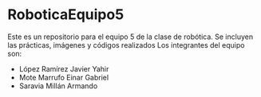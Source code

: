 # RoboticaEquipo5
Este es un repositorio para el equipo 5 de la clase de robótica. 
Se incluyen las prácticas, imágenes y códigos realizados
Los integrantes del equipo son:
- López Ramírez Javier Yahir
- Mote Marrufo Einar Gabriel
- Saravia Millán Armando 

